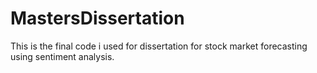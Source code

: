 # MastersDissertation
This is the final code i used for dissertation for stock market forecasting using sentiment analysis.
